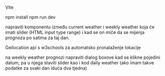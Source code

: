 Vite

npm install
npm run dev

napraviti komponentu između current weather i weekly weather koja će imati slider (HTML input type range) i kad se on miče da se mijenja prognoza po satima za taj dan.

Geilocation api s w3schools za automatsko pronalaženje lokacije

na weekly weather prognozi napraviti dialog boxove kad se klikne pojedini datum, pa u njega staviti slider kao i kod daily weather (ako imam takve podatke za svaki dan iduća dva tjedna)
